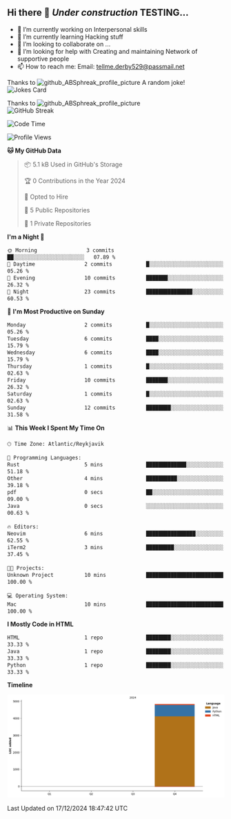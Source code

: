 ## Hi there 👋 ***Under construction*** TESTING...

- 🔭 I’m currently working on Interpersonal skills
- 🌱 I’m currently learning Hacking stuff
- 👯 I’m looking to collaborate on ...
- 🤔 I’m looking for help with Creating and maintaining Network of supportive people
- 📫 How to reach me: Email: tellme.derby529@passmail.net

<!-- Start of jokes card -->
Thanks to <img width="20" hight="20" alt="github_ABSphreak_profile_picture" src="https://github.com/ABSphreak.png">
A random joke! </br>
![Jokes Card](https://readme-jokes.vercel.app/api)
<!-- end of jokes card -->

<!--Start of github streak -->
Thanks to <img width="20" hight="20" alt="github_ABSphreak_profile_picture" src="https://github.com/DenverCoder1.png">
</br>
![GitHub Streak](https://streak-stats.demolab.com?user=jstMW&theme=yeblu&hide_border=true)
<!-- end of github streak -->

<!--START_SECTION:waka-->
![Code Time](http://img.shields.io/badge/Code%20Time-10%20mins-blue)

![Profile Views](http://img.shields.io/badge/Profile%20Views-3-blue)

**🐱 My GitHub Data** 

> 📦 5.1 kB Used in GitHub's Storage 
 > 
> 🏆 0 Contributions in the Year 2024
 > 
> 💼 Opted to Hire
 > 
> 📜 5 Public Repositories 
 > 
> 🔑 1 Private Repositories 
 > 
**I'm a Night 🦉** 

```text
🌞 Morning                3 commits           ██░░░░░░░░░░░░░░░░░░░░░░░   07.89 % 
🌆 Daytime                2 commits           █░░░░░░░░░░░░░░░░░░░░░░░░   05.26 % 
🌃 Evening                10 commits          ███████░░░░░░░░░░░░░░░░░░   26.32 % 
🌙 Night                  23 commits          ███████████████░░░░░░░░░░   60.53 % 
```
📅 **I'm Most Productive on Sunday** 

```text
Monday                   2 commits           █░░░░░░░░░░░░░░░░░░░░░░░░   05.26 % 
Tuesday                  6 commits           ████░░░░░░░░░░░░░░░░░░░░░   15.79 % 
Wednesday                6 commits           ████░░░░░░░░░░░░░░░░░░░░░   15.79 % 
Thursday                 1 commits           █░░░░░░░░░░░░░░░░░░░░░░░░   02.63 % 
Friday                   10 commits          ███████░░░░░░░░░░░░░░░░░░   26.32 % 
Saturday                 1 commits           █░░░░░░░░░░░░░░░░░░░░░░░░   02.63 % 
Sunday                   12 commits          ████████░░░░░░░░░░░░░░░░░   31.58 % 
```


📊 **This Week I Spent My Time On** 

```text
🕑︎ Time Zone: Atlantic/Reykjavik

💬 Programming Languages: 
Rust                     5 mins              █████████████░░░░░░░░░░░░   51.18 % 
Other                    4 mins              ██████████░░░░░░░░░░░░░░░   39.18 % 
pdf                      0 secs              ██░░░░░░░░░░░░░░░░░░░░░░░   09.00 % 
Java                     0 secs              ░░░░░░░░░░░░░░░░░░░░░░░░░   00.63 % 

🔥 Editors: 
Neovim                   6 mins              ████████████████░░░░░░░░░   62.55 % 
iTerm2                   3 mins              █████████░░░░░░░░░░░░░░░░   37.45 % 

🐱‍💻 Projects: 
Unknown Project          10 mins             █████████████████████████   100.00 % 

💻 Operating System: 
Mac                      10 mins             █████████████████████████   100.00 % 
```

**I Mostly Code in HTML** 

```text
HTML                     1 repo              ████████░░░░░░░░░░░░░░░░░   33.33 % 
Java                     1 repo              ████████░░░░░░░░░░░░░░░░░   33.33 % 
Python                   1 repo              ████████░░░░░░░░░░░░░░░░░   33.33 % 
```



**Timeline**

![Lines of Code chart](https://raw.githubusercontent.com/jstMW/jstMW/main/assets/bar_graph.png)


 Last Updated on 17/12/2024 18:47:42 UTC
<!--END_SECTION:waka-->

